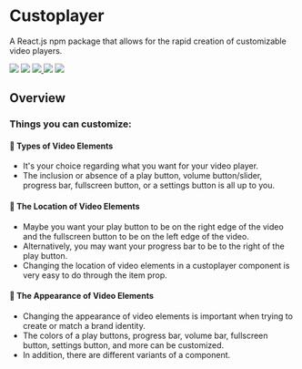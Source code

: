 <h1>Custoplayer</h1>
<p>A React.js npm package that allows for the rapid creation of customizable video players. </p>
<span>
  <img src="https://img.shields.io/badge/license-MIT-green"></img> 
  <img src="https://img.shields.io/github/issues/etesam913/Custoplayer"></img>
  <a href="https://codecov.io/gh/Etesam913/Custoplayer" > 
    <img src="https://codecov.io/gh/Etesam913/Custoplayer/branch/main/graph/badge.svg?token=GOZ1AQ77C2"/> 
  </a>
  <img src="https://github.com/Etesam913/Custoplayer/actions/workflows/linting.yml/badge.svg"/>
  <img src="https://github.com/Etesam913/Custoplayer/actions/workflows/tests.yml/badge.svg"/>
</span>

<h2>Overview</h2>
<h3>Things you can customize:</h3>

<h4>🎥 Types of Video Elements</h4>
<ul>
  <li>It's your choice regarding what you want for your video player. </li>
  <li>The inclusion or absence of a play button, volume button/slider, progress bar, fullscreen button, or a settings button is all up to you.</li>
</ul>

<h4>📍 The Location of Video Elements</h4>
<ul>
  <li>Maybe you want your play button to be on the right edge of the video and the fullscreen button to be on the left edge of the video.</li>
  <li>Alternatively, you may want your progress bar to be to the right of the play button.</li>
  <li>Changing the location of video elements in a custoplayer component is very easy to do through the item prop.</li>
</ul>

<h4>💄 The Appearance of Video Elements</h4>
<ul>
  <li>Changing the appearance of video elements is important when trying to create or match a brand identity.</li>
  <li>The colors of a play buttons, progress bar, volume bar, fullscreen button, settings button, and more can be customized. </li>
  <li>In addition, there are different variants of a component. </li>
</ul>
